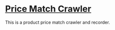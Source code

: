 <h1><a href="#">Price Match Crawler</a></h1>
<p>This is a product price match crawler and recorder. </p>
